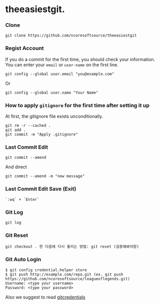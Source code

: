 # theeasiestgit.

### Clone
```git
git clone https://github.com/ncoresoftsource/theeasiestgit
```

### Regist Account 
If you do a commit for the first time, you should check your information. <br>
You can enter your `email` or `user-name` on the first line.
```git
git config --global user.email "you@example.com"
```
Or
```git
git config --global user.name "Your Name"
```

### How to apply `gitignore` for the first time after setting it up
At first, the gitignore file exists unconditionally.
```git
git rm -r --cached .
git add .
git commit -m "Apply .gitignore"
```

### Last Commit Edit
```
git commit --amend
```
And direct
```
git commit --amend -m "new message"
```

### Last Commit Edit Save (Exit)
```
`:wq` + `Enter`
```

### Git Log
```
git log
```

### Git Reset
```
git checkout . 한 다음에 다시 돌리는 방법: git reset (검증해봐야함)
```

### Git Auto Login
```
$ git config credential.helper store
$ git push http://example.com/repo.git (ex. git push https://github.com/ncoresoftsource/leagueoflegends.git)
Username: <type your username>
Password: <type your password>
```
Also we suggest to read [gitcredentials](https://git-scm.com/docs/gitcredentials)
